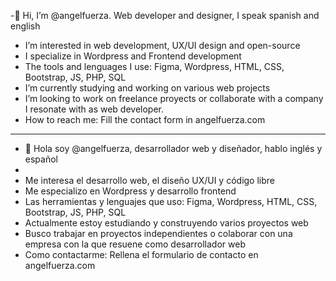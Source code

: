 -👋 Hi, I’m @angelfuerza. Web developer and designer, I speak spanish and english

-  I’m interested in web development, UX/UI design and open-source 
-  I specialize in Wordpress and Frontend development
-  The tools and lenguages I use: Figma, Wordpress, HTML, CSS, Bootstrap, JS, PHP, SQL
-  I’m currently studying and working on various web projects
-  I’m looking to work on freelance proyects or collaborate with a company I resonate with as web developer. 
- How to reach me: Fill the contact form in angelfuerza.com  

-------------------------------------------------------------------------------------------------------------------------------------------------

- 👋 Hola soy @angelfuerza, desarrollador web y diseñador, hablo inglés y español
- 
- Me interesa el desarrollo web, el diseño UX/UI y código libre
- Me especializo en Wordpress y desarrollo frontend
- Las herramientas y lenguajes que uso: Figma, Wordpress, HTML, CSS, Bootstrap, JS, PHP, SQL
- Actualmente estoy estudiando y construyendo varios proyectos web
- Busco trabajar en proyectos independientes o colaborar con una empresa con la que resuene como desarrollador web
- Como contactarme: Rellena el formulario de contacto en angelfuerza.com
